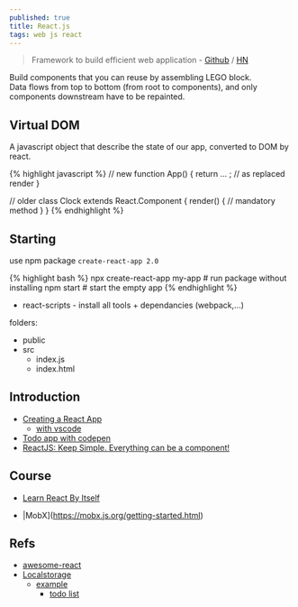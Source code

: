 ```yaml
---
published: true
title: React.js
tags: web js react
---
```

> Framework to build efficient web application - [Github](https://github.com/kay-is/react-from-zero) / [HN](https://news.ycombinator.com/item?id=17430059)

Build components that you can reuse by assembling LEGO block.   
Data flows from top to bottom (from root to components), and only components downstream have to be repainted.

## Virtual DOM
A javascript object that describe the state of our app, converted to DOM by react.

{% highlight javascript %}
// new
function App() {
	return ... ; // as replaced render
}

// older
class Clock extends React.Component {
	render() {	// mandatory method
    }
}
{% endhighlight %}

## Starting

use npm package `create-react-app 2.0`

{% highlight bash %}
npx create-react-app my-app          # run package without installing
npm start    # start the empty app
{% endhighlight %}

- react-scripts - install all tools + dependancies (webpack,...)

folders:
- public
- src
	- index.js
    - index.html

## Introduction
- [Creating a React App](https://www.codecademy.com/articles/how-to-create-a-react-app)
	- [with vscode](https://vegibit.com/create-react-app-tutorial/)
- [Todo app with codepen](https://scotch.io/tutorials/create-a-simple-to-do-app-with-react)
- [ReactJS: Keep Simple. Everything can be a component!](https://speakerdeck.com/pedronauck/reactjs-keep-simple-everything-can-be-a-component)

## Course
- [Learn React By Itself](https://reactarmory.com/guides/learn-react-by-itself)

- |MobX](https://mobx.js.org/getting-started.html)

## Refs
- [awesome-react](https://github.com/enaqx/awesome-react)
- [Localstorage](https://www.npmjs.com/package/react-localstorage)
	- [example](https://react.rocks/tag/LocalStorage)
    	- [todo list](https://repeat-todo.surge.sh/)

